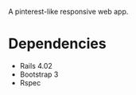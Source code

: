 A pinterest-like responsive web app.

Dependencies
================
* Rails 4.02
* Bootstrap 3
* Rspec